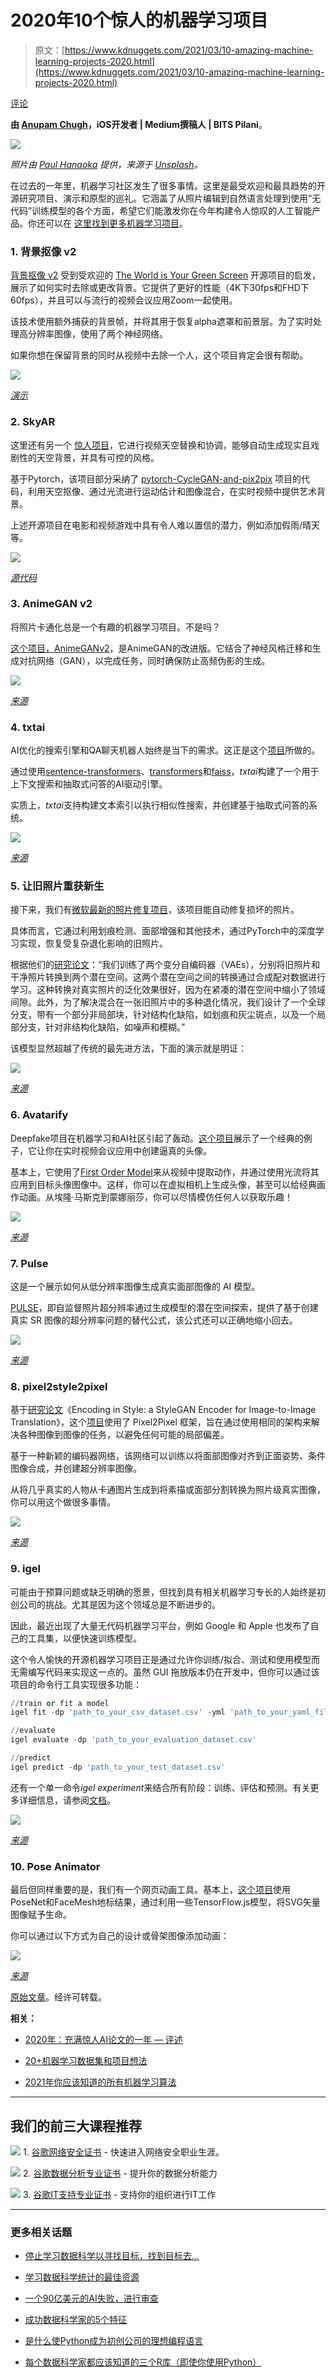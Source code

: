 # 2020年10个惊人的机器学习项目

> 原文：[https://www.kdnuggets.com/2021/03/10-amazing-machine-learning-projects-2020.html](https://www.kdnuggets.com/2021/03/10-amazing-machine-learning-projects-2020.html)

[评论](#comments)

**由 [Anupam Chugh](https://www.linkedin.com/in/anupamchugh/?originalSubdomain=in)，iOS开发者 | Medium撰稿人 | BITS Pilani**。

![](../Images/3f52c957b761c877d775d26e30aff7ad.png)

*照片由 [Paul Hanaoka](https://unsplash.com/@plhnk?utm_source=medium&utm_medium=referral) 提供，来源于 [Unsplash](https://unsplash.com/?utm_source=medium&utm_medium=referral)。*

在过去的一年里，机器学习社区发生了很多事情。这里是最受欢迎和最具趋势的开源研究项目、演示和原型的巡礼。它涵盖了从照片编辑到自然语言处理到使用“无代码”训练模型的各个方面，希望它们能激发你在今年构建令人惊叹的人工智能产品。你还可以在 [这里找到更多机器学习项目](https://www.kdnuggets.com/2020/03/20-machine-learning-datasets-project-ideas.html)。

### 1\. 背景抠像 v2

[背景抠像 v2](https://github.com/PeterL1n/BackgroundMattingV2) 受到受欢迎的 [The World is Your Green Screen](https://github.com/senguptaumd/Background-Matting) 开源项目的启发，展示了如何实时去除或更改背景。它提供了更好的性能（4K下30fps和FHD下60fps），并且可以与流行的视频会议应用Zoom一起使用。

该技术使用额外捕获的背景帧，并将其用于恢复alpha遮罩和前景层。为了实时处理高分辨率图像，使用了两个神经网络。

如果你想在保留背景的同时从视频中去除一个人，这个项目肯定会很有帮助。

![](../Images/1435d1a137c845cb8869e71ab8c659e4.png)

*[演示](https://github.com/PeterL1n/BackgroundMattingV2)*

### 2\. SkyAR

这里还有另一个 [惊人项目](https://github.com/jiupinjia/SkyAR)，它进行视频天空替换和协调，能够自动生成现实且戏剧性的天空背景，并具有可控的风格。

基于Pytorch，该项目部分采纳了 [pytorch-CycleGAN-and-pix2pix](https://github.com/junyanz/pytorch-CycleGAN-and-pix2pix) 项目的代码，利用天空抠像、通过光流进行运动估计和图像混合，在实时视频中提供艺术背景。

上述开源项目在电影和视频游戏中具有令人难以置信的潜力，例如添加假雨/晴天等。

![](../Images/3bc9c3a96cc41e80586e3d9beb560565.png)

*[源代码](https://github.com/jiupinjia/SkyAR)*

### 3\. AnimeGAN v2

将照片卡通化总是一个有趣的机器学习项目。不是吗？

[这个项目，AnimeGANv2](https://github.com/TachibanaYoshino/AnimeGANv2)，是AnimeGAN的改进版。它结合了神经风格迁移和生成对抗网络（GAN），以完成任务，同时确保防止高频伪影的生成。

![](../Images/5a5ba524f25ffc40b2aa668f4c28ac20.png)

*[来源](https://github.com/TachibanaYoshino/AnimeGANv2)*

### 4\. txtai

AI优化的搜索引擎和QA聊天机器人始终是当下的需求。这正是这个[项目](https://github.com/neuml/txtai)所做的。

通过使用[sentence-transformers](https://github.com/UKPLab/sentence-transformers)、[transformers](https://github.com/huggingface/transformers)和[faiss](https://github.com/facebookresearch/faiss)，*txtai*构建了一个用于上下文搜索和抽取式问答的AI驱动引擎。

实质上，*txtai*支持构建文本索引以执行相似性搜索，并创建基于抽取式问答的系统。

![](../Images/a16e86b8346cb4fa5783f15b0dcd66d9.png)

*[来源](https://github.com/neuml/txtai)*

### 5\. 让旧照片重获新生

接下来，我们有[微软最新的照片修复项目](https://github.com/microsoft/Bringing-Old-Photos-Back-to-Life)，该项目能自动修复损坏的照片。

具体而言，它通过利用划痕检测、面部增强和其他技术，通过PyTorch中的深度学习实现，恢复受复杂退化影响的旧照片。

根据他们的[研究论文](https://arxiv.org/abs/2004.09484)：“我们训练了两个变分自编码器（VAEs），分别将旧照片和干净照片转换到两个潜在空间。这两个潜在空间之间的转换通过合成配对数据进行学习。这种转换对真实照片的泛化效果很好，因为在紧凑的潜在空间中缩小了领域间隙。此外，为了解决混合在一张旧照片中的多种退化情况，我们设计了一个全球分支，带有一个部分非局部块，针对结构化缺陷，如划痕和灰尘斑点，以及一个局部分支，针对非结构化缺陷，如噪声和模糊。”

该模型显然超越了传统的最先进方法，下面的演示就是明证：

![](../Images/7502992766a95abae6bf0fb4ab995793.png)

*[来源](https://github.com/microsoft/Bringing-Old-Photos-Back-to-Life)*

### 6\. Avatarify

Deepfake项目在机器学习和AI社区引起了轰动。[这个项目](https://github.com/alievk/avatarify)展示了一个经典的例子，它让你在实时视频会议应用中创建逼真的头像。

基本上，它使用了[First Order Model](https://github.com/AliaksandrSiarohin/first-order-model)来从视频中提取动作，并通过使用光流将其应用到目标头像图像中。这样，你可以在虚拟相机上生成头像，甚至可以给经典画作动画。从埃隆·马斯克到蒙娜丽莎，你可以尽情模仿任何人以获取乐趣！

![](../Images/412d871fc0044077dd343e16aa7b8818.png)

*[来源](https://github.com/alievk/avatarify)*

### 7\. Pulse

这是一个展示如何从低分辨率图像生成真实面部图像的 AI 模型。

[PULSE](https://github.com/adamian98/pulse)，即自监督照片超分辨率通过生成模型的潜在空间探索，提供了基于创建真实 SR 图像的超分辨率问题的替代公式，该公式还可以正确地缩小回去。

![](../Images/7b36a047fadef9dbce49c48ac10b9d79.png)

*[来源](https://www.reddit.com/r/MachineLearning/comments/hciw10/r_wolfenstein_and_doom_guy_upscaled_into/)*

### 8\. pixel2style2pixel

基于[研究论文](https://arxiv.org/abs/2008.00951)《Encoding in Style: a StyleGAN Encoder for Image-to-Image Translation》，这个[项目](https://github.com/eladrich/pixel2style2pixel)使用了 Pixel2Pixel 框架，旨在通过使用相同的架构来解决各种图像到图像的任务，以避免任何可能的局部偏差。

基于一种新颖的编码器网络，该网络可以训练以将面部图像对齐到正面姿势、条件图像合成，并创建超分辨率图像。

从将几乎真实的人物从卡通图片生成到将素描或面部分割转换为照片级真实图像，你可以用这个做很多事情。

![](../Images/834aff9037b95b8487794ad63162005d.png)

*[来源](https://www.reddit.com/r/MachineLearning/comments/jcuch4/p_creating_real_versions_of_pixar_characters/)*

### 9\. igel

可能由于预算问题或缺乏明确的愿景，但找到具有相关机器学习专长的人始终是初创公司的挑战。尤其是因为这个领域总是不断进步的。

因此，最近出现了大量无代码机器学习平台，例如 Google 和 Apple 也发布了自己的工具集，以便快速训练模型。

这个令人愉快的开源机器学习项目正是通过允许你训练/拟合、测试和使用模型而无需编写代码来实现这一点的。虽然 GUI 拖放版本仍在开发中，但你可以通过该项目的命令行工具实现很多功能：

```py
//train or fit a model
igel fit -dp 'path_to_your_csv_dataset.csv' -yml 'path_to_your_yaml_file.yaml'

//evaluate
igel evaluate -dp 'path_to_your_evaluation_dataset.csv'

//predict
igel predict -dp 'path_to_your_test_dataset.csv'

```

还有一个单一命令*igel experiment*来结合所有阶段：训练、评估和预测。有关更多详细信息，请参阅[文档](https://github.com/nidhaloff/igel)。

![](../Images/9e342cb444bf3fe98419e7df56f89344.png)

*[来源](https://github.com/nidhaloff/igel)*

### 10\. Pose Animator

最后但同样重要的是，我们有一个网页动画工具。基本上，[这个项目](https://github.com/yemount/pose-animator/)使用PoseNet和FaceMesh地标结果，通过利用一些TensorFlow.js模型，将SVG矢量图像赋予生命。

你可以通过以下方式为自己的设计或骨架图像添加动画：

![](../Images/3a60e2cfad90130d1aad605af380ecd9.png)

*[来源](https://github.com/yemount/pose-animator/)*

[原始文章](https://medium.com/better-programming/the-top-10-trending-machine-learning-projects-of-2020-d923bf31abb7)。经许可转载。

**相关：**

+   [2020年：充满惊人AI论文的一年 — 评述](https://www.kdnuggets.com/2020/12/2020-amazing-ai-papers.html)

+   [20+机器学习数据集和项目想法](https://www.kdnuggets.com/2020/03/20-machine-learning-datasets-project-ideas.html)

+   [2021年你应该知道的所有机器学习算法](https://www.kdnuggets.com/2021/01/machine-learning-algorithms-2021.html)

* * *

## 我们的前三大课程推荐

![](../Images/0244c01ba9267c002ef39d4907e0b8fb.png) 1\. [谷歌网络安全证书](https://www.kdnuggets.com/google-cybersecurity) - 快速进入网络安全职业生涯。

![](../Images/e225c49c3c91745821c8c0368bf04711.png) 2\. [谷歌数据分析专业证书](https://www.kdnuggets.com/google-data-analytics) - 提升你的数据分析能力

![](../Images/0244c01ba9267c002ef39d4907e0b8fb.png) 3\. [谷歌IT支持专业证书](https://www.kdnuggets.com/google-itsupport) - 支持你的组织进行IT工作

* * *

### 更多相关话题

+   [停止学习数据科学以寻找目标，找到目标去…](https://www.kdnuggets.com/2021/12/stop-learning-data-science-find-purpose.html)

+   [学习数据科学统计的最佳资源](https://www.kdnuggets.com/2021/12/springboard-top-resources-learn-data-science-statistics.html)

+   [一个90亿美元的AI失败，进行审查](https://www.kdnuggets.com/2021/12/9b-ai-failure-examined.html)

+   [成功数据科学家的5个特征](https://www.kdnuggets.com/2021/12/5-characteristics-successful-data-scientist.html)

+   [是什么使Python成为初创公司的理想编程语言](https://www.kdnuggets.com/2021/12/makes-python-ideal-programming-language-startups.html)

+   [每个数据科学家都应该知道的三个R库（即使你使用Python）](https://www.kdnuggets.com/2021/12/three-r-libraries-every-data-scientist-know-even-python.html)

